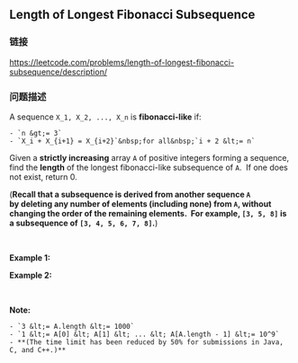 ## Length of Longest Fibonacci Subsequence  
### 链接  
https://leetcode.com/problems/length-of-longest-fibonacci-subsequence/description/  
### 问题描述
A sequence `X_1, X_2, ..., X_n`&nbsp;is **fibonacci-like** if:

	- `n &gt;= 3`
	- `X_i + X_{i+1} = X_{i+2}`&nbsp;for all&nbsp;`i + 2 &lt;= n`

Given a **strictly increasing**&nbsp;array&nbsp;`A` of positive integers forming a sequence, find the **length** of the longest fibonacci-like subsequence of `A`.&nbsp; If one does not exist, return 0.

(**Recall that a subsequence is derived from another sequence `A` by&nbsp;deleting any number of&nbsp;elements (including none)&nbsp;from `A`, without changing the order of the remaining elements.&nbsp; For example, `[3, 5, 8]` is a subsequence of `[3, 4, 5, 6, 7, 8]`.**)

&nbsp;


**Example 1:**

**Example 2:**

&nbsp;

**Note:**

	- `3 &lt;= A.length &lt;= 1000`
	- `1 &lt;= A[0] &lt; A[1] &lt; ... &lt; A[A.length - 1] &lt;= 10^9`
	- **(The time limit has been reduced by 50% for submissions in Java, C, and C++.)**
